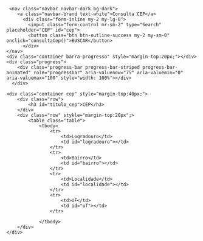 <!DOCTYPE html>
<html lang="pt-br">
<head>
    <meta charset="utf-8" />
    <title>Minha Página</title>
    <script type="text/javascript" src="js/jquery-3.3.1.min.js"></script>
    <script type="text/javascript" src="js/main.js"></script>
    <link rel="stylesheet" type="text/css" href="bootstrap/css/bootstrap.min.css">
</head>
<body>

     <nav class="navbar navbar-dark bg-dark">
        <a class="navbar-brand text-white">Consulta CEP</a>
          <div class="form-inline my-2 my-lg-0">
            <input class="form-control mr-sm-2" type="Search" placeholder="CEP" id="cep">
            <button class="btn btn-outline-success my-2 my-sm-0" onclick="consultaCep()">BUSCAR</button>
          </div>
    </nav>
    <div class="container barra-progresso" style="margin-top:20px;"></div>
    <div class="progress">
        <div class="progress-bar progress-bar-striped progress-bar-animated" role="progressbar" aria-valuenow="75" aria-valuemin="0" aria-valuemax="100" style="width: 100%"></div>
      </div>

    <div class="container cep" style="margin-top:40px;">
        <div class="row">
            <h3 id="titulo_cep">CEP</h3>
        </div>
        <div class="row" stykle="margin-top:20px";>
            <table class="table">
                <tbody>
                    <tr>
                        <td>Logradouro</td>
                        <td id="logradouro"></td>
                    </tr>
                    <tr>
                        <td>Bairro</td>
                        <td id="bairro"></td>
                    </tr>
                    <tr>
                        <td>Localidade</td>
                        <td id="localidade"></td>
                    </tr>
                    <tr>
                        <td>UF</td>
                        <td id="uf"></td>
                    </tr>

                </tbody>
        </div>
    </div>

</body>

